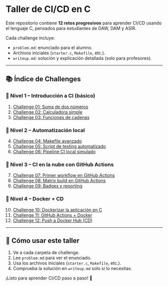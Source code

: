 # Taller de CI/CD en C

Este repositorio contiene **12 retos progresivos** para aprender CI/CD usando el lenguaje C, 
pensados para estudiantes de DAW, DAM y ASIR.

Cada challenge incluye:
- `problem.md`: enunciado para el alumno.
- Archivos iniciales (`starter.c`, `Makefile`, etc.).
- `writeup.md`: solución y explicación detallada (solo para profesores).

---

## 📚 Índice de Challenges

### 🔹 Nivel 1 – Introducción a CI (básico)
1. [Challenge 01: Suma de dos números](challenges_block1/challenge01/)
2. [Challenge 02: Calculadora simple](challenges_block1/challenge02/)
3. [Challenge 03: Funciones de cadenas](challenges_block1/challenge03/)

### 🔹 Nivel 2 – Automatización local
4. [Challenge 04: Makefile avanzado](challenges_block2/challenge04/)
5. [Challenge 05: Script de testing automatizado](challenges_block2/challenge05/)
6. [Challenge 06: Pipeline CI local simulado](challenges_block2/challenge06/)

### 🔹 Nivel 3 – CI en la nube con GitHub Actions
7. [Challenge 07: Primer workflow en GitHub Actions](challenges_block3/challenge07/)
8. [Challenge 08: Matrix build en GitHub Actions](challenges_block3/challenge08/)
9. [Challenge 09: Badges y reporting](challenges_block3/challenge09/)

### 🔹 Nivel 4 – Docker + CD
10. [Challenge 10: Dockerizar la aplicación en C](challenges_block4/challenge10/)
11. [Challenge 11: GitHub Actions + Docker](challenges_block4/challenge11/)
12. [Challenge 12: Push a Docker Hub (CD)](challenges_block4/challenge12/)

---

## 🚀 Cómo usar este taller
1. Ve a cada carpeta de challenge.
2. Lee `problem.md` para ver el enunciado.
3. Usa los archivos iniciales (`starter.c`, `Makefile`, etc.).
4. Comprueba la solución en `writeup.md` solo si lo necesitas.

¡Listo para aprender CI/CD paso a paso! 🎉
